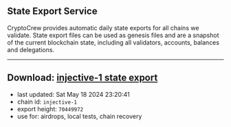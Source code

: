 ## State Export Service
CryptoCrew provides automatic daily state exports for all chains we validate. State export files can be used as genesis files and are a snapshot of the current blockchain state, including all validators, accounts, balances and delegations.

---
**Download: [injective-1 state export](https://dl-eu2.ccvalidators.com/SERVICE/injective/injective-1_export_70449972.json)**
---

- last updated: Sat May 18 2024 23:20:41
- chain id: `injective-1`
- export height: `70449972`
- use for: airdrops, local tests, chain recovery
